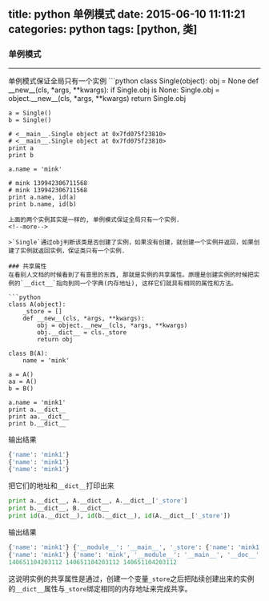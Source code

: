 title: python 单例模式
date: 2015-06-10 11:11:21
categories: python
tags: [python, 类]
---
### 单例模式
<hr>
单例模式保证全局只有一个实例
```python
    class Single(object):
        obj = None
        def __new__(cls, *args, **kwargs):
            if Single.obj is None:
                Single.obj = object.__new__(cls, *args, **kwargs)
            return Single.obj

    a = Single()
    b = Single()

    # <__main__.Single object at 0x7fd075f23810>
    # <__main__.Single object at 0x7fd075f23810>
    print a
    print b 

    a.name = 'mink'

    # mink 139942306711568
    # mink 139942306711568
    print a.name, id(a)
    print b.name, id(b)
```
上面的两个实例其实是一样的, 单例模式保证全局只有一个实例. 
<!--more-->

>`Single`通过obj判断该类是否创建了实例，如果没有创建，就创建一个实例并返回，如果创建了实例就返回实例，保证类只有一个实例.

### 共享属性
在看别人文档的时候看到了有意思的东西, 那就是实例的共享属性。原理是创建实例的时候把实例的`__dict__`指向到同一个字典(内存地址), 这样它们就具有相同的属性和方法。

```python
class A(object):
    _store = []
    def __new__(cls, *args, **kwargs):
        obj = object.__new__(cls, *args, **kwargs)
        obj.__dict__ = cls._store
        return obj

class B(A):
    name = 'mink'

a = A()
aa = A()
b = B()

a.name = 'mink1'
print a.__dict__
print aa.__dict__
print b.__dict__
```
输出结果
```python
{'name': 'mink1'}
{'name': 'mink1'}
{'name': 'mink1'}
```
把它们的地址和`__dict__`打印出来

```python
print a.__dict__, A.__dict__, A.__dict__['_store']
print b.__dict__, B.__dict__
print id(a.__dict__), id(b.__dict__), id(A.__dict__['_store'])
```
输出结果

```python
{'name': 'mink1'} {'__module__': '__main__', '_store': {'name': 'mink1'}, '__new__': <staticmethod object at 0x7febe319ebb0>, '__dict__': <attribute '__dict__' of 'A' objects>, '__weakref__': <attribute '__weakref__' of 'A' objects>, '__doc__': None} {'name': 'mink1'}
{'name': 'mink1'} {'name': 'mink', '__module__': '__main__', '__doc__': None}
140651104203112 140651104203112 140651104203112
```
这说明实例的共享属性是通过，创建一个变量`_store`之后把陆续创建出来的实例的`__dict__`属性与`_store`绑定相同的内存地址来完成共享。
